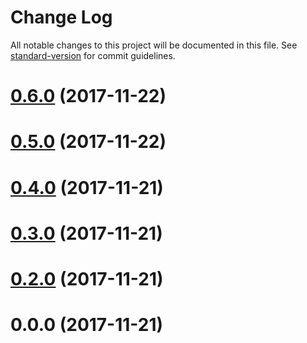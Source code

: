 # Change Log

All notable changes to this project will be documented in this file. See [standard-version](https://github.com/conventional-changelog/standard-version) for commit guidelines.

<a name="0.6.0"></a>
# [0.6.0](https://github.com/GeoAstronaute/jm-addon/compare/v0.5.0...v0.6.0) (2017-11-22)



<a name="0.5.0"></a>
# [0.5.0](https://github.com/GeoAstronaute/jm-addon/compare/v0.4.0...v0.5.0) (2017-11-22)



<a name="0.4.0"></a>
# [0.4.0](https://github.com/GeoAstronaute/jm-addon/compare/v0.3.0...v0.4.0) (2017-11-21)



<a name="0.3.0"></a>
# [0.3.0](https://github.com/GeoAstronaute/jm-addon/compare/v0.2.0...v0.3.0) (2017-11-21)



<a name="0.2.0"></a>
# [0.2.0](https://github.com/GeoAstronaute/jm-addon/compare/v0.1.0...v0.2.0) (2017-11-21)



<a name="0.0.0"></a>
# 0.0.0 (2017-11-21)

